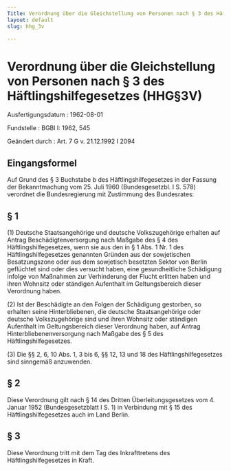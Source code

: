 ```yaml
---
Title: Verordnung über die Gleichstellung von Personen nach § 3 des Häftlingshilfegesetzes
layout: default
slug: hhg_3v

---
```


# Verordnung über die Gleichstellung von Personen nach § 3 des Häftlingshilfegesetzes (HHG§3V)

Ausfertigungsdatum
:   1962-08-01

Fundstelle
:   BGBl I: 1962, 545

Geändert durch
:   Art. 7 G v. 21.12.1992 I 2094


## Eingangsformel

Auf Grund des § 3 Buchstabe b des Häftlingshilfegesetzes in der
Fassung der Bekanntmachung vom 25. Juli 1960 (Bundesgesetzbl. I S.
578) verordnet die Bundesregierung mit Zustimmung des Bundesrates:


## § 1

(1) Deutsche Staatsangehörige und deutsche Volkszugehörige erhalten
auf Antrag Beschädigtenversorgung nach Maßgabe des § 4 des
Häftlingshilfegesetzes, wenn sie aus den in § 1 Abs. 1 Nr. 1 des
Häftlingshilfegesetzes genannten Gründen aus der sowjetischen
Besatzungszone oder aus dem sowjetisch besetzten Sektor von Berlin
geflüchtet sind oder dies versucht haben, eine gesundheitliche
Schädigung infolge von Maßnahmen zur Verhinderung der Flucht erlitten
haben und ihren Wohnsitz oder ständigen Aufenthalt im Geltungsbereich
dieser Verordnung haben.

(2) Ist der Beschädigte an den Folgen der Schädigung gestorben, so
erhalten seine Hinterbliebenen, die deutsche Staatsangehörige oder
deutsche Volkszugehörige sind und ihren Wohnsitz oder ständigen
Aufenthalt im Geltungsbereich dieser Verordnung haben, auf Antrag
Hinterbliebenenversorgung nach Maßgabe des § 5 des
Häftlingshilfegesetzes.

(3) Die §§ 2, 6, 10 Abs. 1, 3 bis 6, §§ 12, 13 und 18 des
Häftlingshilfegesetzes sind sinngemäß anzuwenden.


## § 2

Diese Verordnung gilt nach § 14 des Dritten Überleitungsgesetzes vom
4\. Januar 1952 (Bundesgesetzblatt I S. 1) in Verbindung mit § 15 des
Häftlingshilfegesetzes auch im Land Berlin.


## § 3

Diese Verordnung tritt mit dem Tag des Inkrafttretens des
Häftlingshilfegesetzes in Kraft.

